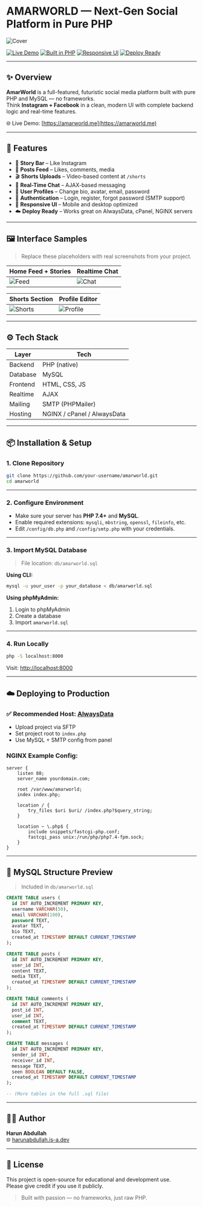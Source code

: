 # AMARWORLD — Next-Gen Social Platform in Pure PHP

![Cover](https://via.placeholder.com/1200x400.png?text=AmarWorld+%7C+Social+Platform)

[![Live Demo](https://img.shields.io/badge/Live_Site-amarworld.me-0b3d91?style=for-the-badge)](https://amarworld.me)
[![Built in PHP](https://img.shields.io/badge/Stack-Pure%20PHP%20%2B%20MySQL-informational?style=for-the-badge)](https://php.net)
[![Responsive UI](https://img.shields.io/badge/Responsive-Mobile%20%7C%20Desktop-green?style=for-the-badge)](#)
[![Deploy Ready](https://img.shields.io/badge/Deploy-AlwaysData%20%7C%20NGINX%20%7C%20cPanel-blueviolet?style=for-the-badge)](#)

---

## ✨ Overview

**AmarWorld** is a full-featured, futuristic social media platform built with pure PHP and MySQL — no frameworks.  
Think **Instagram + Facebook** in a clean, modern UI with complete backend logic and real-time features.

🌐 Live Demo: [https://amarworld.me](https://amarworld.me)

---

## 🧩 Features

- 📱 **Story Bar** – Like Instagram
- 📝 **Posts Feed** – Likes, comments, media
- 🎬 **Shorts Uploads** – Video-based content at `/shorts`
- 💬 **Real-Time Chat** – AJAX-based messaging
- 👤 **User Profiles** – Change bio, avatar, email, password
- 🔐 **Authentication** – Login, register, forgot password (SMTP support)
- 📶 **Responsive UI** – Mobile and desktop optimized
- ☁️ **Deploy Ready** – Works great on AlwaysData, cPanel, NGINX servers

---

## 🖼️ Interface Samples

> Replace these placeholders with real screenshots from your project.

| Home Feed + Stories | Realtime Chat |
|---------------------|---------------|
| ![Feed](https://via.placeholder.com/450x250.png?text=Feed+%2B+Stories) | ![Chat](https://via.placeholder.com/450x250.png?text=Live+Chat) |

| Shorts Section | Profile Editor |
|----------------|----------------|
| ![Shorts](https://via.placeholder.com/450x250.png?text=Short+Videos) | ![Profile](https://via.placeholder.com/450x250.png?text=Edit+Profile) |

---

## ⚙️ Tech Stack

| Layer     | Tech         |
|-----------|--------------|
| Backend   | PHP (native) |
| Database  | MySQL        |
| Frontend  | HTML, CSS, JS|
| Realtime  | AJAX         |
| Mailing   | SMTP (PHPMailer) |
| Hosting   | NGINX / cPanel / AlwaysData |

---

## 📦 Installation & Setup

### 1. Clone Repository

```bash
git clone https://github.com/your-username/amarworld.git
cd amarworld
```

---

### 2. Configure Environment

- Make sure your server has **PHP 7.4+** and **MySQL**.
- Enable required extensions: `mysqli`, `mbstring`, `openssl`, `fileinfo`, etc.
- Edit `/config/db.php` and `/config/smtp.php` with your credentials.

---

### 3. Import MySQL Database

> File location: `db/amarworld.sql`

**Using CLI:**
```bash
mysql -u your_user -p your_database < db/amarworld.sql
```

**Using phpMyAdmin:**
1. Login to phpMyAdmin  
2. Create a database  
3. Import `amarworld.sql`

---

### 4. Run Locally

```bash
php -S localhost:8000
```

Visit: [http://localhost:8000](http://localhost:8000)

---

## ☁️ Deploying to Production

### ✅ Recommended Host: [AlwaysData](https://alwaysdata.com)

- Upload project via SFTP
- Set project root to `index.php`
- Use MySQL + SMTP config from panel

### NGINX Example Config:

```nginx
server {
    listen 80;
    server_name yourdomain.com;

    root /var/www/amarworld;
    index index.php;

    location / {
        try_files $uri $uri/ /index.php?$query_string;
    }

    location ~ \.php$ {
        include snippets/fastcgi-php.conf;
        fastcgi_pass unix:/run/php/php7.4-fpm.sock;
    }
}
```

---

## 🧠 MySQL Structure Preview

> Included in `db/amarworld.sql`

```sql
CREATE TABLE users (
  id INT AUTO_INCREMENT PRIMARY KEY,
  username VARCHAR(50),
  email VARCHAR(100),
  password TEXT,
  avatar TEXT,
  bio TEXT,
  created_at TIMESTAMP DEFAULT CURRENT_TIMESTAMP
);

CREATE TABLE posts (
  id INT AUTO_INCREMENT PRIMARY KEY,
  user_id INT,
  content TEXT,
  media TEXT,
  created_at TIMESTAMP DEFAULT CURRENT_TIMESTAMP
);

CREATE TABLE comments (
  id INT AUTO_INCREMENT PRIMARY KEY,
  post_id INT,
  user_id INT,
  comment TEXT,
  created_at TIMESTAMP DEFAULT CURRENT_TIMESTAMP
);

CREATE TABLE messages (
  id INT AUTO_INCREMENT PRIMARY KEY,
  sender_id INT,
  receiver_id INT,
  message TEXT,
  seen BOOLEAN DEFAULT FALSE,
  created_at TIMESTAMP DEFAULT CURRENT_TIMESTAMP
);

-- (More tables in the full .sql file)
```

---

## 🧑‍💻 Author

**Harun Abdullah**  
🌐 [harunabdullah.is-a.dev](https://harunabdullah.is-a.dev)

---

## 📄 License

This project is open-source for educational and development use.  
Please give credit if you use it publicly.

> Built with passion — no frameworks, just raw PHP.

